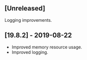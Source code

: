 ## [Unreleased]
Logging improvements.


## [19.8.2] - 2019-08-22
- Improved memory resource usage.
- Improved logging.

